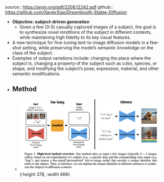 source:: https://arxiv.org/pdf/2208.12242.pdf
github:: https://github.com/XavierXiao/Dreambooth-Stable-Diffusion

- **Objective: subject-driven generation**
	- Given a few (3-5) casually captured images of a subject, the goal is to synthesize novel renditions of the subject in different contexts, while maintaining high fidelity to its key visual features.
- A new technique for fine-tuning text-to-image diffusion models in a few-shot setting, while preserving the
  model’s semantic knowledge on the class of the subject.
- Examples of output variations include: changing the place where the subject is, changing a property of the subject such as color, species, or shape, and modifying the subject’s pose, expression, material, and other semantic modifications.
- ## Method
	- ![image.png](../assets/image_1667054672048_0.png){:height 378, :width 666}